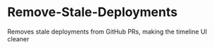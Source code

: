 # Remove-Stale-Deployments
Removes stale deployments from GitHub PRs, making the timeline UI cleaner
